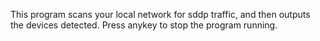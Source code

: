This program scans your local network for sddp traffic, and then outputs the devices detected.
Press anykey to stop the program running.
